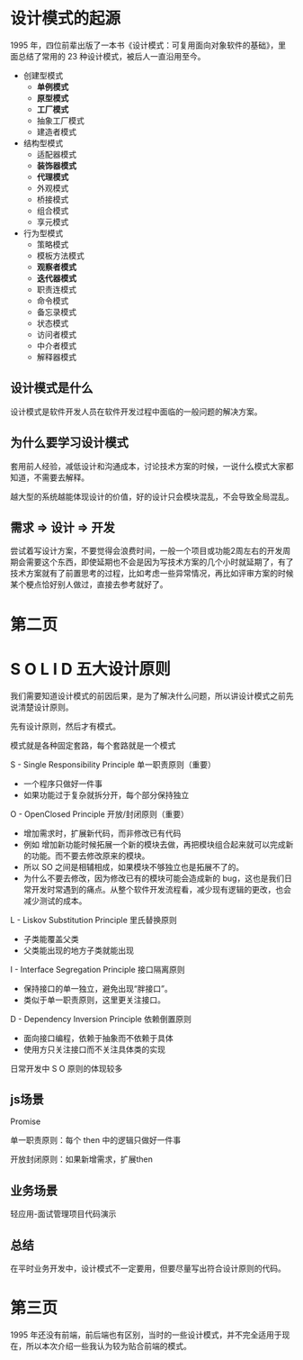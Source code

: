 # 设计模式的起源

1995 年，四位前辈出版了一本书《设计模式：可复用面向对象软件的基础》，里面总结了常用的 23 种设计模式，被后人一直沿用至今。


- 创建型模式
    - **单例模式**
    - **原型模式**
    - **工厂模式**
    - 抽象工厂模式
    - 建造者模式
- 结构型模式
    - 适配器模式
    - **装饰器模式**
    - **代理模式**
    - 外观模式
    - 桥接模式
    - 组合模式
    - 享元模式
- 行为型模式
    - 策略模式
    - 模板方法模式
    - **观察者模式**
    - **迭代器模式**
    - 职责连模式
    - 命令模式
    - 备忘录模式
    - 状态模式
    - 访问者模式
    - 中介者模式
    - 解释器模式


## 设计模式是什么

设计模式是软件开发人员在软件开发过程中面临的一般问题的解决方案。


## 为什么要学习设计模式

套用前人经验，减低设计和沟通成本，讨论技术方案的时候，一说什么模式大家都知道，不需要去解释。

越大型的系统越能体现设计的价值，好的设计只会模块混乱，不会导致全局混乱。


## 需求 => 设计 => 开发

尝试着写设计方案，不要觉得会浪费时间，一般一个项目或功能2周左右的开发周期会需要这个东西，即使延期也不会是因为写技术方案的几个小时就延期了，有了技术方案就有了前置思考的过程，比如考虑一些异常情况，再比如评审方案的时候某个梗点恰好别人做过，直接去参考就好了。






# 第二页

# S O L I D 五大设计原则

我们需要知道设计模式的前因后果，是为了解决什么问题，所以讲设计模式之前先说清楚设计原则。

先有设计原则，然后才有模式。

模式就是各种固定套路，每个套路就是一个模式


S - Single Responsibility Principle 单一职责原则（重要）
  - 一个程序只做好一件事
  - 如果功能过于复杂就拆分开，每个部分保持独立


O - OpenClosed Principle 开放/封闭原则（重要）
  - 增加需求时，扩展新代码，而非修改已有代码
  - 例如 增加新功能时候拓展一个新的模块去做，再把模块组合起来就可以完成新的功能。而不要去修改原来的模块。
  - 所以 SO 之间是相辅相成，如果模块不够独立也是拓展不了的。
  - 为什么不要去修改，因为修改已有的模块可能会造成新的 bug，这也是我们日常开发时常遇到的痛点。从整个软件开发流程看，减少现有逻辑的更改，也会减少测试的成本。


L - Liskov Substitution Principle 里氏替换原则
  - 子类能覆盖父类
  - 父类能出现的地方子类就能出现


I - Interface Segregation Principle 接口隔离原则
  - 保持接口的单一独立，避免出现“胖接口”。
  - 类似于单一职责原则，这里更关注接口。


D - Dependency Inversion Principle 依赖倒置原则
  - 面向接口编程，依赖于抽象而不依赖于具体
  - 使用方只关注接口而不关注具体类的实现
  


日常开发中 S O 原则的体现较多

## js场景

Promise

单一职责原则：每个 then 中的逻辑只做好一件事

开放封闭原则：如果新增需求，扩展then


## 业务场景

轻应用-面试管理项目代码演示



## 总结

在平时业务开发中，设计模式不一定要用，但要尽量写出符合设计原则的代码。




# 第三页

1995 年还没有前端，前后端也有区别，当时的一些设计模式，并不完全适用于现在，所以本次介绍一些我认为较为贴合前端的模式。









